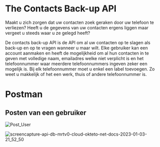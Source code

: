 # The Contacts Back-up API
Maakt u zich zorgen dat uw contacten zoek geraken door uw telefoon te verliezen?
Heeft u de gegevens van uw contacten ergens liggen maar vergeet u steeds waar u ze gelegd heeft?

De contacts back-up API is de API om al uw contacten op te slagen als back-up en op te vragen wanneer u maar wilt. Elke gebruiker kan een account aanmaken en heeft de mogelijkheid om al hun contacten in te geven met volledige naam, emailadres welke niet verplicht is en het telefoonnummer waar meerdere telefoonnummers ingeven zeker een mogelijk is. Bij elk telefoonnummer moet u enkel een label toevoegen. Zo weet u makkelijk of het een werk, thuis of andere telefoonnummer is.

# Postman
## Posten van een gebruiker
![Post_User](https://user-images.githubusercontent.com/57659923/210564723-85d25431-8537-4a76-baa3-6ece9161b438.png)



![screencapture-api-db-mrtv0-cloud-okteto-net-docs-2023-01-03-21_52_50](https://user-images.githubusercontent.com/57659923/210560444-3c47f02e-16d0-499d-8f14-f47e90d71a2f.png)
